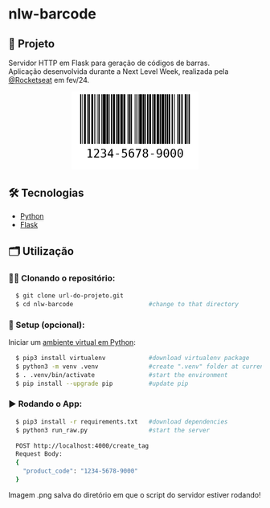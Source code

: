 # nlw-barcode

## 🚀 Projeto
Servidor HTTP em Flask para geração de códigos de barras.</br>
Aplicação desenvolvida durante a Next Level Week, realizada pela [@Rocketseat](https://www.rocketseat.com.br) em fev/24.

<p align="center">
  <img 
    width="50%" 
    alt="barcode"
    src="/github_assets/1234-5678-9000.png"
  />
</p>

## 🛠️ Tecnologias
- [Python](https://www.python.org)
- [Flask](https://flask.palletsprojects.com/en/3.0.x/)

## 🗂️ Utilização

### 🐑🐑 Clonando o repositório:

```bash
  $ git clone url-do-projeto.git
  $ cd nlw-barcode                     #change to that directory
```

### 🔨 Setup (opcional):
Iniciar um [ambiente virtual em Python](https://docs.python.org/pt-br/3/library/venv.html):
```bash
  $ pip3 install virtualenv            #download virtualenv package
  $ python3 -m venv .venv              #create ".venv" folder at current dir
  $ . .venv/bin/activate               #start the environment
  $ pip install --upgrade pip          #update pip
```

### ▶️ Rodando o App:
```bash
  $ pip3 install -r requirements.txt   #download dependencies
  $ python3 run_raw.py                 #start the server
```

```bash
  POST http://localhost:4000/create_tag
  Request Body:
  {
    "product_code": "1234-5678-9000"
  }
```
Imagem .png salva do diretório em que o script do servidor estiver rodando!
